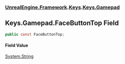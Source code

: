### [UnrealEngine.Framework](./UnrealEngine-Framework.md 'UnrealEngine.Framework').[Keys](./UnrealEngine-Framework-Keys.md 'UnrealEngine.Framework.Keys').[Keys.Gamepad](./UnrealEngine-Framework-Keys-Gamepad.md 'UnrealEngine.Framework.Keys.Gamepad')
## Keys.Gamepad.FaceButtonTop Field
  
```csharp
public const FaceButtonTop;
```
#### Field Value
[System.String](https://docs.microsoft.com/en-us/dotnet/api/System.String 'System.String')  
